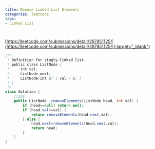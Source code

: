 ```yaml
---
title: Remove Linked List Elements
categories: leetcode
tags:
- Linked List

---
```


[https://leetcode.com/submissions/detail/297851125/](https://leetcode.com/submissions/detail/297851125/){:target="_blank"}


```java
/**
 * Definition for singly-linked list.
 * public class ListNode {
 *     int val;
 *     ListNode next;
 *     ListNode(int x) { val = x; }
 * }
 */
class Solution {
    //2ms
    public ListNode _removeElements(ListNode head, int val) {
        if (head==null) return null;
        if (head.val==val) {
            return removeElements(head.next,val);      
        } else {
            head.next=removeElements(head.next,val);
            return head;
        }
    }
}
```